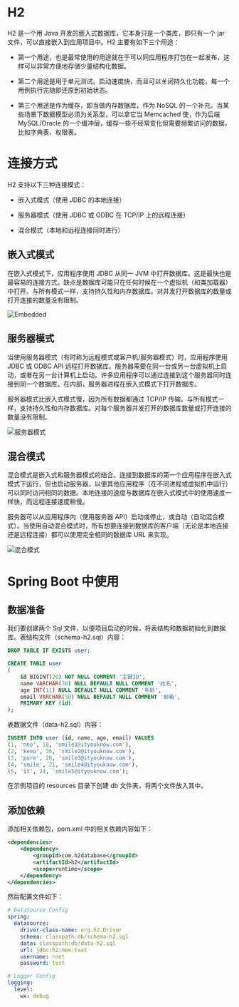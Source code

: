 # H2

H2 是一个用 Java 开发的嵌入式数据库，它本身只是一个类库，即只有一个 jar 文件，可以直接嵌入到应用项目中。H2 主要有如下三个用途：

- 第一个用途，也是最常使用的用途就在于可以同应用程序打包在一起发布，这样可以非常方便地存储少量结构化数据。

- 第二个用途是用于单元测试。启动速度快，而且可以关闭持久化功能，每一个用例执行完随即还原到初始状态。

- 第三个用途是作为缓存，即当做内存数据库，作为 NoSQL 的一个补充。当某些场景下数据模型必须为关系型，可以拿它当 Memcached 使，作为后端 MySQL/Oracle 的一个缓冲层，缓存一些不经常变化但需要频繁访问的数据，比如字典表、权限表。

# 连接方式

H2 支持以下三种连接模式：

- 嵌入式模式（使用 JDBC 的本地连接）

- 服务器模式（使用 JDBC 或 ODBC 在 TCP/IP 上的远程连接）

- 混合模式（本地和远程连接同时进行）

## 嵌入式模式

在嵌入式模式下，应用程序使用 JDBC 从同一 JVM 中打开数据库。这是最快也是最容易的连接方式。缺点是数据库可能只在任何时候在一个虚拟机（和类加载器）中打开。与所有模式一样，支持持久性和内存数据库。对并发打开数据库的数量或打开连接的数量没有限制。

![Embedded](https://s2.ax1x.com/2019/12/16/Q5K9PI.png)

## 服务器模式

当使用服务器模式（有时称为远程模式或客户机/服务器模式）时，应用程序使用 JDBC 或 ODBC API 远程打开数据库。服务器需要在同一台或另一台虚拟机上启动，或者在另一台计算机上启动。许多应用程序可以通过连接到这个服务器同时连接到同一个数据库。在内部，服务器进程在嵌入式模式下打开数据库。

服务器模式比嵌入式模式慢，因为所有数据都通过 TCP/IP 传输。与所有模式一样，支持持久性和内存数据库。对每个服务器并发打开的数据库数量或打开连接的数量没有限制。

![服务器模式](https://s2.ax1x.com/2019/12/16/Q5KZZQ.png)

## 混合模式

混合模式是嵌入式和服务器模式的结合。连接到数据库的第一个应用程序在嵌入式模式下运行，但也启动服务器，以便其他应用程序（在不同进程或虚拟机中运行）可以同时访问相同的数据。本地连接的速度与数据库在嵌入式模式中的使用速度一样快，而远程连接速度稍慢。

服务器可以从应用程序内（使用服务器 API）启动或停止，或自动（自动混合模式）。当使用自动混合模式时，所有想要连接到数据库的客户端（无论是本地连接还是远程连接）都可以使用完全相同的数据库 URL 来实现。

![混合模式](https://s2.ax1x.com/2019/12/16/Q5KKGq.png)

# Spring Boot 中使用

## 数据准备

我们要创建两个 Sql 文件，以便项目启动的时候，将表结构和数据初始化到数据库。表结构文件（schema-h2.sql）内容：

```sql
DROP TABLE IF EXISTS user;

CREATE TABLE user
(
	id BIGINT(20) NOT NULL COMMENT '主键ID',
	name VARCHAR(30) NULL DEFAULT NULL COMMENT '姓名',
	age INT(11) NULL DEFAULT NULL COMMENT '年龄',
	email VARCHAR(50) NULL DEFAULT NULL COMMENT '邮箱',
	PRIMARY KEY (id)
);
```

表数据文件（data-h2.sql）内容：

```sql
INSERT INTO user (id, name, age, email) VALUES
(1, 'neo', 18, 'smile1@ityouknow.com'),
(2, 'keep', 36, 'smile2@ityouknow.com'),
(3, 'pure', 28, 'smile3@ityouknow.com'),
(4, 'smile', 21, 'smile4@ityouknow.com'),
(5, 'it', 24, 'smile5@ityouknow.com');
```

在示例项目的 resources 目录下创建 db 文件夹，将两个文件放入其中。

## 添加依赖

添加相关依赖包，pom.xml 中的相关依赖内容如下：

```xml
<dependencies>
	<dependency>
		<groupId>com.h2database</groupId>
		<artifactId>h2</artifactId>
		<scope>runtime</scope>
	</dependency>
</dependencies>
```

然后配置文件如下：

```yml
# DataSource Config
spring:
  datasource:
    driver-class-name: org.h2.Driver
    schema: classpath:db/schema-h2.sql
    data: classpath:db/data-h2.sql
    url: jdbc:h2:mem:test
    username: root
    password: test

# Logger Config
logging:
  level:
    wx: debug
```
